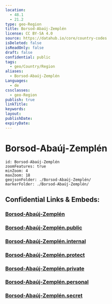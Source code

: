 ```yaml
---
location:
  - 48.1
  - 21.2
type: geo-Region
title: Borsod-Abaúj-Zemplén
license: CC BY-SA 4.0
source: https://datahub.io/core/country-codes
isDeleted: false
isReadOnly: false
draft: false
confidential: public
tags:
  - geo/Country/Region
aliases:
  - Borsod-Abaúj-Zemplén
Languages:
  - de
cssclasses:
  - geo-Region
publish: true
linkTitle:
keywords:
layout:
publishDate:
expiryDate:
---
```


# Borsod-Abaúj-Zemplén

```leaflet
id: Borsod-Abaúj-Zemplén
zoomFeatures: true 
minZoom: 4 
maxZoom: 18
geojsonFolder: ./Borsod-Abaúj-Zemplén/
markerFolder: ./Borsod-Abaúj-Zemplén/
```


## Confidential Links & Embeds: 

### [Borsod-Abaúj-Zemplén](/_Standards/Earth/Continent/Europe/Europe~East/Hungary/Counties~Hungary/Borsod-Abaúj-Zemplén.md) 

### [Borsod-Abaúj-Zemplén.public](/_public/Earth/Continent/Europe/Europe~East/Hungary/Counties~Hungary/Borsod-Abaúj-Zemplén.public.md) 

### [Borsod-Abaúj-Zemplén.internal](/_internal/Earth/Continent/Europe/Europe~East/Hungary/Counties~Hungary/Borsod-Abaúj-Zemplén.internal.md) 

### [Borsod-Abaúj-Zemplén.protect](/_protect/Earth/Continent/Europe/Europe~East/Hungary/Counties~Hungary/Borsod-Abaúj-Zemplén.protect.md) 

### [Borsod-Abaúj-Zemplén.private](/_private/Earth/Continent/Europe/Europe~East/Hungary/Counties~Hungary/Borsod-Abaúj-Zemplén.private.md) 

### [Borsod-Abaúj-Zemplén.personal](/_personal/Earth/Continent/Europe/Europe~East/Hungary/Counties~Hungary/Borsod-Abaúj-Zemplén.personal.md) 

### [Borsod-Abaúj-Zemplén.secret](/_secret/Earth/Continent/Europe/Europe~East/Hungary/Counties~Hungary/Borsod-Abaúj-Zemplén.secret.md)

